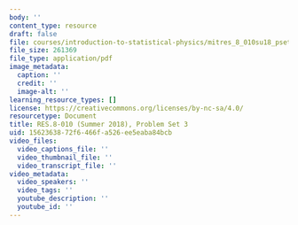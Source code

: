 ```yaml
---
body: ''
content_type: resource
draft: false
file: courses/introduction-to-statistical-physics/mitres_8_010su18_pset3.pdf
file_size: 261369
file_type: application/pdf
image_metadata:
  caption: ''
  credit: ''
  image-alt: ''
learning_resource_types: []
license: https://creativecommons.org/licenses/by-nc-sa/4.0/
resourcetype: Document
title: RES.8-010 (Summer 2018), Problem Set 3
uid: 15623638-72f6-466f-a526-ee5eaba84bcb
video_files:
  video_captions_file: ''
  video_thumbnail_file: ''
  video_transcript_file: ''
video_metadata:
  video_speakers: ''
  video_tags: ''
  youtube_description: ''
  youtube_id: ''
---
```

